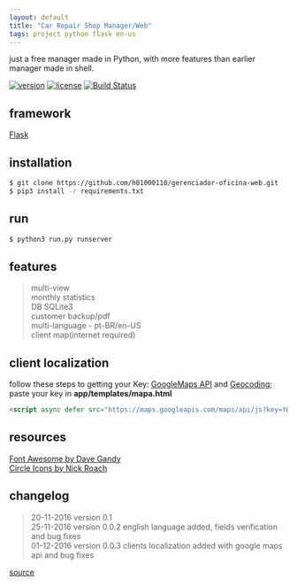 ```yaml
---
layout: default
title: "Car Repair Shop Manager/Web"
tags: project python flask en-us
---
```


just a free manager made in Python, with more features than earlier manager made in shell.

[![version](https://img.shields.io/badge/version-v_0.0.3-blue.svg)](https://h01000110.github.io/20161120/gerenciador-oficina-web)
[![license](https://img.shields.io/badge/license-MIT-green.svg)](https://github.com/h01000110/gerenciador-oficina-web/blob/master/LICENSE)
[![Build Status](https://travis-ci.org/h01000110/gerenciador-oficina-web.svg?branch=master)](https://travis-ci.org/h01000110/gerenciador-oficina-web)

## framework
[Flask](http://flask.pocoo.org/)

## installation
```bash
$ git clone https://github.com/h01000110/gerenciador-oficina-web.git  
$ pip3 install -r requirements.txt  
```

## run
```bash
$ python3 run.py runserver
```

## features
> multi-view  
 monthly statistics  
 DB SQLite3  
 customer backup/pdf  
 multi-language - pt-BR/en-US  
 client map(internet required)

## client localization
follow these steps to getting your Key: [GoogleMaps API](https://developers.google.com/maps/documentation/javascript/adding-a-google-map#step_3_get_an_api_key) and [Geocoding](https://developers.google.com/maps/documentation/javascript/geocoding#GetStarted);  
paste your key in **app/templates/mapa.html**  
```html
<script async defer src="https://maps.googleapis.com/maps/api/js?key=YOUR_API_KEY&callback=initMap"></script>
```

## resources
[Font Awesome by Dave Gandy](http://fontawesome.io)  
[Circle Icons by Nick Roach](https://www.elegantthemes.com/blog/freebie-of-the-week/beautiful-flat-icons-for-free)

## changelog
> 20-11-2016 version 0.1  
25-11-2016 version 0.0.2 english language added, fields verification and bug fixes  
01-12-2016 version 0.0.3 clients localization added with google maps api and bug fixes

[source](https://github.com/h01000110/gerenciador-oficina-web)
